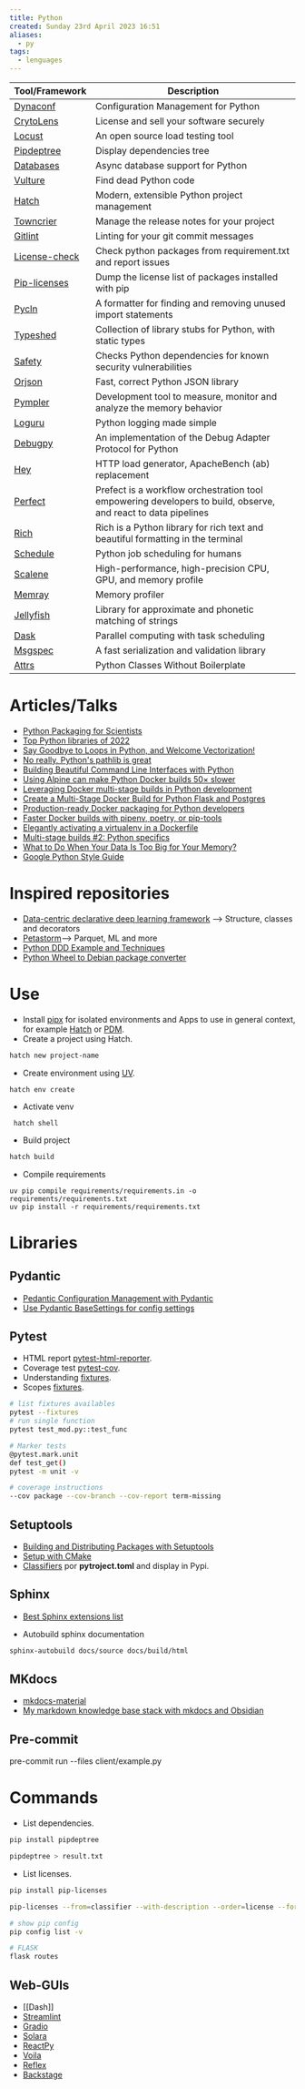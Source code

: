 ```yaml
---
title: Python
created: Sunday 23rd April 2023 16:51
aliases:
  - py
tags:
  - lenguages
---
```

| Tool/Framework                                                  | Description                                                                                                   |
| --------------------------------------------------------------- | ------------------------------------------------------------------------------------------------------------- |
| [Dynaconf](https://www.dynaconf.com/)                           | Configuration Management for Python                                                                           |
| [CrytoLens](https://github.com/Cryptolens/cryptolens-python)    | License and sell your software securely                                                                       |
| [Locust](https://locust.io/)                                    | An open source load testing tool                                                                              |
| [Pipdeptree](https://github.com/naiquevin/pipdeptree)           | Display dependencies tree                                                                                     |
| [Databases](https://github.com/encode/databases)                | Async database support for Python                                                                             |
| [Vulture](https://github.com/jendrikseipp/vulture)              | Find dead Python code                                                                                         |
| [Hatch](https://github.com/pypa/hatch)                          | Modern, extensible Python project management                                                                  |
| [Towncrier](https://github.com/twisted/towncrier)               | Manage the release notes for your project                                                                     |
| [Gitlint](https://github.com/jorisroovers/gitlint)              | Linting for your git commit messages                                                                          |
| [License-check](https://github.com/dhatim/python-license-check) | Check python packages from requirement.txt and report issues                                                  |
| [Pip-licenses](https://github.com/raimon49/pip-licenses)        | Dump the license list of packages installed with pip                                                          |
| [Pycln](https://github.com/hadialqattan/pycln)                  | A formatter for finding and removing unused import statements                                                 |
| [Typeshed](https://github.com/python/typeshed)                  | Collection of library stubs for Python, with static types                                                     |
| [Safety](https://github.com/pyupio/safety)                      | Checks Python dependencies for known security vulnerabilities                                                 |
| [Orjson](https://github.com/ijl/orjson)                         | Fast, correct Python JSON library                                                                             |
| [Pympler](https://github.com/pympler/pympler)                   | Development tool to measure, monitor and analyze the memory behavior                                          |
| [Loguru](https://github.com/Delgan/loguru)                      | Python logging made simple                                                                                    |
| [Debugpy](https://github.com/microsoft/debugpy/)                | An implementation of the Debug Adapter Protocol for Python                                                    |
| [Hey](https://github.com/rakyll/hey)                            | HTTP load generator, ApacheBench (ab) replacement                                                             |
| [Perfect](https://github.com/PrefectHQ/prefect)                 | Prefect is a workflow orchestration tool empowering developers to build, observe, and react to data pipelines |
| [Rich](https://github.com/Textualize/rich)                      | Rich is a Python library for rich text and beautiful formatting in the terminal                               |
| [Schedule](https://github.com/dbader/schedule)                  | Python job scheduling for humans                                                                              |
| [Scalene](https://github.com/plasma-umass/scalene)              | High-performance, high-precision CPU, GPU, and memory profile                                                 |
| [Memray](https://github.com/bloomberg/memray)                   | Memory profiler                                                                                               |
| [Jellyfish](https://pypi.org/project/jellyfish/)                | Library for approximate and phonetic matching of strings                                                      |
| [Dask](https://github.com/dask/dask)                            | Parallel computing with task scheduling                                                                       |
| [Msgspec](https://github.com/jcrist/msgspec)                    | A fast serialization and validation library                                                                   |
| [Attrs](https://github.com/python-attrs/attrs/tree/main)        | Python Classes Without Boilerplate                                                                            |

# Articles/Talks

- [Python Packaging for Scientists](https://www.pyopensci.org/python-package-guide/index.html)
- [Top Python libraries of 2022](https://tryolabs.com/blog/2022/12/26/top-python-libraries-2022)
- [Say Goodbye to Loops in Python, and Welcome Vectorization!](https://medium.com/codex/say-goodbye-to-loops-in-python-and-welcome-vectorization-e4df66615a52)
- [No really, Python's pathlib is great](https://rednafi.github.io/python/pathlib/)
- [Building Beautiful Command Line Interfaces with Python](https://codeburst.io/building-beautiful-command-line-interfaces-with-python-26c7e1bb54df)
- [Using Alpine can make Python Docker builds 50× slower](https://pythonspeed.com/articles/alpine-docker-python/)
- [Leveraging Docker multi-stage builds in Python development](https://www.merixstudio.com/blog/docker-multi-stage-builds-python-development/)
- [Create a Multi-Stage Docker Build for Python Flask and Postgres](https://www.rockyourcode.com/create-a-multi-stage-docker-build-for-python-flask-and-postgres/)
- [Production-ready Docker packaging for Python developers](https://pythonspeed.com/docker/)
- [Faster Docker builds with pipenv, poetry, or pip-tools](https://pythonspeed.com/articles/pipenv-docker/)
- [Elegantly activating a virtualenv in a Dockerfile](https://pythonspeed.com/articles/activate-virtualenv-dockerfile/)
- [Multi-stage builds #2: Python specifics](https://pythonspeed.com/articles/multi-stage-docker-python/)
- [What to Do When Your Data Is Too Big for Your Memory?](https://towardsdatascience.com/what-to-do-when-your-data-is-too-big-for-your-memory-65c84c600585)
- [Google Python Style Guide](https://github.com/google/styleguide/blob/gh-pages/pyguide.md)

# Inspired repositories

- [Data-centric declarative deep learning framework](https://github.com/ludwig-ai/ludwig) --> Structure, classes and decorators
- [Petastorm](https://github.com/uber/petastorm)--> Parquet, ML and more
- [Python DDD Example and Techniques](https://github.com/iktakahiro/dddpy)
- [Python Wheel to Debian package converter](https://github.com/upciti/wheel2deb)

# Use

- Install [pipx](https://github.com/pypa/pipx) for isolated environments and Apps to use in general context, for example [Hatch](https://github.com/pypa/hatch) or [PDM](https://github.com/pdm-project/pdm).
- Create a project using Hatch.
```bash
hatch new project-name
```
- Create environment using [UV](https://github.com/astral-sh/uv).
```
hatch env create
```
- Activate venv
```
 hatch shell
```
- Build project
```bash
hatch build
```
- Compile requirements
```"bash
uv pip compile requirements/requirements.in -o requirements/requirements.txt
uv pip install -r requirements/requirements.txt
```
# Libraries

## Pydantic

- [Pedantic Configuration Management with Pydantic](https://rednafi.github.io/digressions/python/2020/06/03/python-configs.html)
- [Use Pydantic BaseSettings for config settings](https://github.com/tiangolo/full-stack-fastapi-postgresql/pull/87#top)

## Pytest

- HTML report [pytest-html-reporter](https://github.com/prashanth-sams/pytest-html-reporter).
- Coverage test [pytest-cov](https://github.com/pytest-dev/pytest-cov).
- Understanding [fixtures](https://betterprogramming.pub/understand-5-scopes-of-pytest-fixtures-1b607b5c19ed).
- Scopes [fixtures](https://docs.pytest.org/en/latest/how-to/fixtures.html#fixture-scopes).

```bash
# list fixtures availables
pytest --fixtures
# run single function
pytest test_mod.py::test_func

# Marker tests
@pytest.mark.unit
def test_get()
pytest -m unit -v

# coverage instructions
--cov package --cov-branch --cov-report term-missing
```

## Setuptools

- [Building and Distributing Packages with Setuptools](https://setuptools.pypa.io/en/latest/setuptools.html)
- [Setup with CMake](https://github.com/lucasjinreal/spconv/blob/master/setup.py)
- [Classifiers](https://pypi.org/classifiers/) por **pytroject.toml**  and display in Pypi.

## Sphinx

- [ Best Sphinx extensions list](https://sphinx-extensions.readthedocs.io/en/latest/index.html)

- Autobuild sphinx documentation

```bash
sphinx-autobuild docs/source docs/build/html
```

## MKdocs

- [mkdocs-material](https://squidfunk.github.io/mkdocs-material/)
- [My markdown knowledge base stack with mkdocs and Obsidian](https://www.reddit.com/r/selfhosted/comments/1123vnf/my_markdown_knowledge_base_stack_with_mkdocs_and/)

## Pre-commit

pre-commit run --files client/example.py

# Commands

- List dependencies.

```bash
pip install pipdeptree 
```

```bash
pipdeptree > result.txt
```

- List licenses.

```bash
pip install pip-licenses
```

```bash
pip-licenses --from=classifier --with-description --order=license --format=html --output-file=/result.html
```

```bash
# show pip config
pip config list -v

# FLASK
flask routes
```

## Web-GUIs

- [[Dash]]
- [Streamlint](https://github.com/streamlit/streamlit)
- [Gradio](https://github.com/gradio-app/gradio)
- [Solara](https://github.com/widgetti/solara/)
- [ReactPy](https://github.com/reactive-python/reactpy)
- [Voila](https://github.com/voila-dashboards/voila)
- [Reflex](https://github.com/reflex-dev/reflex?tab=readme-ov-file)
- [Backstage](https://github.com/backstage/backstage)